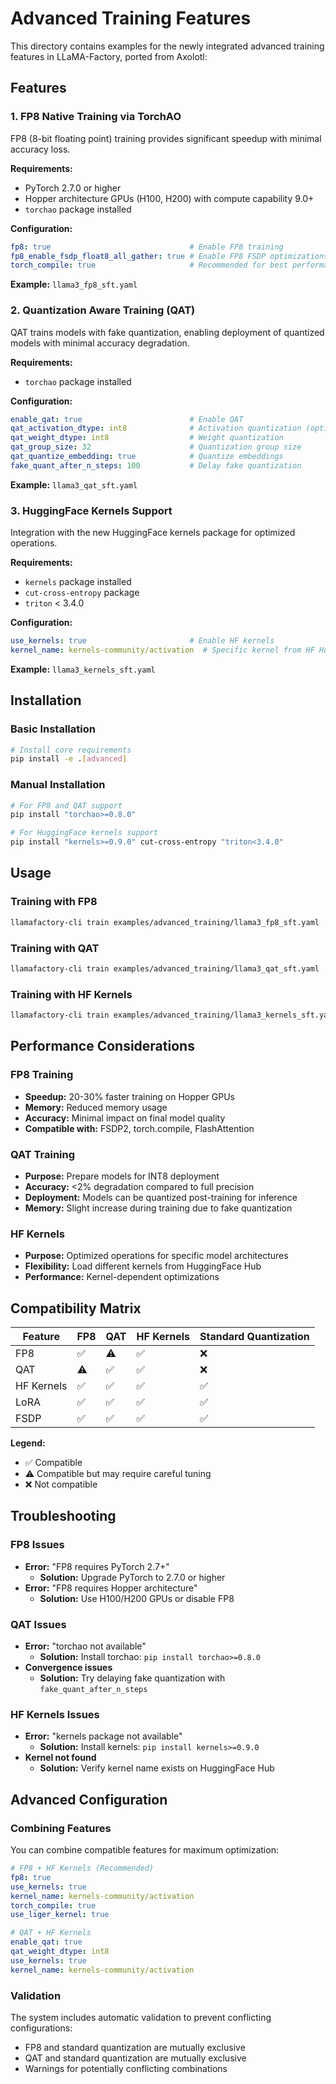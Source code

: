 # Advanced Training Features

This directory contains examples for the newly integrated advanced training features in LLaMA-Factory, ported from Axolotl:

## Features

### 1. FP8 Native Training via TorchAO

FP8 (8-bit floating point) training provides significant speedup with minimal accuracy loss.

**Requirements:**
- PyTorch 2.7.0 or higher
- Hopper architecture GPUs (H100, H200) with compute capability 9.0+
- `torchao` package installed

**Configuration:**
```yaml
fp8: true                               # Enable FP8 training
fp8_enable_fsdp_float8_all_gather: true # Enable FP8 FSDP optimizations  
torch_compile: true                     # Recommended for best performance
```

**Example:** `llama3_fp8_sft.yaml`

### 2. Quantization Aware Training (QAT)

QAT trains models with fake quantization, enabling deployment of quantized models with minimal accuracy degradation.

**Requirements:**
- `torchao` package installed

**Configuration:**
```yaml
enable_qat: true                        # Enable QAT
qat_activation_dtype: int8              # Activation quantization (optional)
qat_weight_dtype: int8                  # Weight quantization  
qat_group_size: 32                      # Quantization group size
qat_quantize_embedding: true            # Quantize embeddings
fake_quant_after_n_steps: 100           # Delay fake quantization
```

**Example:** `llama3_qat_sft.yaml`

### 3. HuggingFace Kernels Support

Integration with the new HuggingFace kernels package for optimized operations.

**Requirements:**
- `kernels` package installed
- `cut-cross-entropy` package
- `triton` < 3.4.0

**Configuration:**
```yaml
use_kernels: true                       # Enable HF kernels
kernel_name: kernels-community/activation  # Specific kernel from HF Hub
```

**Example:** `llama3_kernels_sft.yaml`

## Installation

### Basic Installation
```bash
# Install core requirements
pip install -e .[advanced]
```

### Manual Installation
```bash
# For FP8 and QAT support
pip install "torchao>=0.8.0"

# For HuggingFace kernels support  
pip install "kernels>=0.9.0" cut-cross-entropy "triton<3.4.0"
```

## Usage

### Training with FP8
```bash
llamafactory-cli train examples/advanced_training/llama3_fp8_sft.yaml
```

### Training with QAT
```bash
llamafactory-cli train examples/advanced_training/llama3_qat_sft.yaml
```

### Training with HF Kernels
```bash
llamafactory-cli train examples/advanced_training/llama3_kernels_sft.yaml
```

## Performance Considerations

### FP8 Training
- **Speedup:** 20-30% faster training on Hopper GPUs
- **Memory:** Reduced memory usage
- **Accuracy:** Minimal impact on final model quality
- **Compatible with:** FSDP2, torch.compile, FlashAttention

### QAT Training
- **Purpose:** Prepare models for INT8 deployment
- **Accuracy:** <2% degradation compared to full precision
- **Deployment:** Models can be quantized post-training for inference
- **Memory:** Slight increase during training due to fake quantization

### HF Kernels
- **Purpose:** Optimized operations for specific model architectures
- **Flexibility:** Load different kernels from HuggingFace Hub
- **Performance:** Kernel-dependent optimizations

## Compatibility Matrix

| Feature | FP8 | QAT | HF Kernels | Standard Quantization |
|---------|-----|-----|------------|----------------------|
| FP8     | ✅  | ⚠️  | ✅         | ❌                   |
| QAT     | ⚠️  | ✅  | ✅         | ❌                   |
| HF Kernels | ✅ | ✅  | ✅         | ✅                   |
| LoRA    | ✅  | ✅  | ✅         | ✅                   |
| FSDP    | ✅  | ✅  | ✅         | ✅                   |

**Legend:**
- ✅ Compatible
- ⚠️ Compatible but may require careful tuning
- ❌ Not compatible

## Troubleshooting

### FP8 Issues
- **Error:** "FP8 requires PyTorch 2.7+"
  - **Solution:** Upgrade PyTorch to 2.7.0 or higher
- **Error:** "FP8 requires Hopper architecture"
  - **Solution:** Use H100/H200 GPUs or disable FP8

### QAT Issues
- **Error:** "torchao not available"
  - **Solution:** Install torchao: `pip install torchao>=0.8.0`
- **Convergence issues**
  - **Solution:** Try delaying fake quantization with `fake_quant_after_n_steps`

### HF Kernels Issues
- **Error:** "kernels package not available"
  - **Solution:** Install kernels: `pip install kernels>=0.9.0`
- **Kernel not found**
  - **Solution:** Verify kernel name exists on HuggingFace Hub

## Advanced Configuration

### Combining Features
You can combine compatible features for maximum optimization:

```yaml
# FP8 + HF Kernels (Recommended)
fp8: true
use_kernels: true
kernel_name: kernels-community/activation
torch_compile: true
use_liger_kernel: true

# QAT + HF Kernels
enable_qat: true
qat_weight_dtype: int8
use_kernels: true
kernel_name: kernels-community/activation
```

### Validation
The system includes automatic validation to prevent conflicting configurations:
- FP8 and standard quantization are mutually exclusive
- QAT and standard quantization are mutually exclusive
- Warnings for potentially conflicting combinations